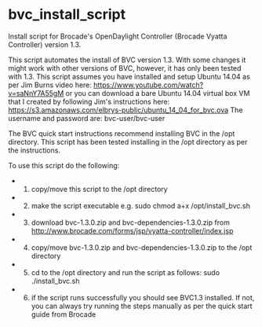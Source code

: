 # bvc_install_script
Install script for Brocade's OpenDaylight Controller (Brocade Vyatta Controller) version 1.3.

This script automates the install of BVC version 1.3.  With some changes it might work with other versions of BVC, however, it has only been tested with 1.3. This script assumes you have installed and setup Ubuntu 14.04 as per Jim Burns video here:  https://www.youtube.com/watch?v=saNnY7A55gM or you can download a bare Ubuntu 14.04 virtual box VM that I created by following Jim's instructions here: https://s3.amazonaws.com/elbrys-public/ubuntu_14_04_for_bvc.ova
The username and password are: bvc-user/bvc-user

The BVC quick start instructions recommend installing BVC in the /opt directory. This script has been tested installing in the /opt directory as per the instructions.

To use this script do the following:
- 1) copy/move this script to the /opt directory
- 2) make the script executable e.g. sudo chmod a+x /opt/install_bvc.sh
- 3) download bvc-1.3.0.zip and bvc-dependencies-1.3.0.zip from http://www.brocade.com/forms/jsp/vyatta-controller/index.jsp
- 4) copy/move bvc-1.3.0.zip and bvc-dependencies-1.3.0.zip to the /opt directory
- 5) cd to the /opt directory and run the script as follows: sudo ./install_bvc.sh
- 6) if the script runs successfully you should see BVC1.3 installed.  If not, you can always try running the steps manually as per the quick start guide from Brocade 

